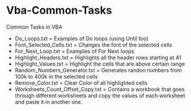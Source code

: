 # Vba-Common-Tasks
Common Tasks in VBA

- Do_Loops.txt = Examples of Do loops (using Until too)
- Font_Selected_Cells.txt = Changes the font of the selected cells
- For_Next_Loop.txt = Examples of For Next loops
- Highlight_Headers.txt = Highlights all the header rows starting at A1
- Highlight_Values.txt = Highlight the cells that are above certain range
- Random_Numbers_Generator.txt = Generates randon numbers from 100k to 400k in the selected cells
- Remove_Color.txt = Clear Color of all highlighted cells
- Worksheets_Count_Offset_Copy.txt = Contains a workbook that goes through different worksheets and copy the values of each worksheet and paste it in another one.

